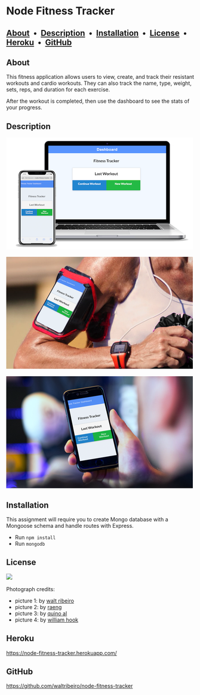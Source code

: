 # Node Fitness Tracker
 
   ## [About](#about) &nbsp;&bull;&nbsp; [Description](#description) &nbsp;&bull;&nbsp; [Installation](#installation) &nbsp;&bull;&nbsp; [License](#license) &nbsp;&bull;&nbsp; [Heroku](#heroku) &nbsp;&bull;&nbsp; [GitHub](#gitHub)
  
## About

This fitness application allows users to view, create, and track their resistant workouts and cardio workouts. They can also track the name, type, weight, sets, reps, and duration for each exercise.

After the workout is completed, then use the dashboard to see the stats of your progress.

## Description

<img src="public/img/browser-4-node-fitness-tracker-small.png">
<br><br>
<img src="public/img/gym-2-small.png">
<br><br>
<img src="public/img/gym-4-small.png">



## Installation

This assignment will require you to create Mongo database with a Mongoose schema and handle routes with Express.
* Run `npm install`
* Run `mongodb`

## License

<img src="https://img.shields.io/badge/license-mit-orange">

Photograph credits:
* picture 1: by [walt ribeiro](http://waltrib.com)
* picture 2: by [raeng](https://unsplash.com/photos/E-HKcFWMM34)
* picture 3: by [quino al](https://unsplash.com/photos/iRt9yOWzfOk)
* picture 4: by [william hook](https://unsplash.com/photos/9e9PD9blAto)

## Heroku
https://node-fitness-tracker.herokuapp.com/

## GitHub
https://github.com/waltribeiro/node-fitness-tracker
